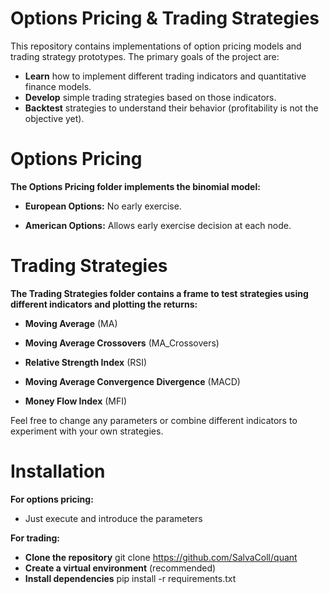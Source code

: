 # Options Pricing & Trading Strategies

This repository contains implementations of option pricing models and trading strategy prototypes. The primary goals of the project are:

- **Learn** how to implement different trading indicators and quantitative finance models.
- **Develop** simple trading strategies based on those indicators.
- **Backtest** strategies to understand their behavior (profitability is not the objective yet).

# Options Pricing
**The Options Pricing folder implements the binomial model:**

- **European Options:** No early exercise.

- **American Options:** Allows early exercise decision at each node.

# Trading Strategies
**The Trading Strategies folder contains a frame to test strategies using different indicators and plotting the returns:**

- **Moving Average** (MA)

- **Moving Average Crossovers** (MA_Crossovers)

- **Relative Strength Index** (RSI)

- **Moving Average Convergence Divergence** (MACD)

- **Money Flow Index** (MFI)

Feel free to change any parameters or combine different indicators to experiment with your own strategies.

# Installation
**For options pricing:**
- Just execute and introduce the parameters

**For trading:**
- **Clone the repository** git clone https://github.com/SalvaColl/quant
- **Create a virtual environment** (recommended)
- **Install dependencies** pip install -r requirements.txt

